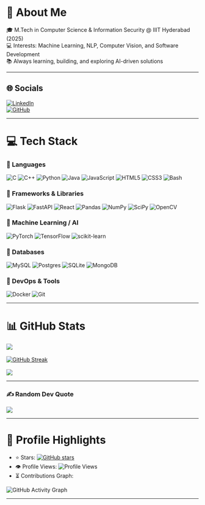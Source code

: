 # 💫 About Me  
🎓 M.Tech in Computer Science & Information Security @ IIIT Hyderabad (2025)  
💻 Interests: Machine Learning, NLP, Computer Vision, and Software Development  
📚 Always learning, building, and exploring AI-driven solutions  

---

## 🌐 Socials  
[![LinkedIn](https://img.shields.io/badge/LinkedIn-%230077B5.svg?logo=linkedin&logoColor=white)](https://www.linkedin.com/in/shiva-s369/)  
[![GitHub](https://img.shields.io/badge/GitHub-181717.svg?logo=github&logoColor=white)](https://github.com/ss-369)  

---

# 💻 Tech Stack  

### 🔹 Languages  
![C](https://img.shields.io/badge/c-%2300599C.svg?style=for-the-badge&logo=c&logoColor=white) ![C++](https://img.shields.io/badge/c++-%2300599C.svg?style=for-the-badge&logo=c%2B%2B&logoColor=white) ![Python](https://img.shields.io/badge/python-3670A0?style=for-the-badge&logo=python&logoColor=ffdd54) ![Java](https://img.shields.io/badge/java-%23ED8B00.svg?style=for-the-badge&logo=java&logoColor=white) ![JavaScript](https://img.shields.io/badge/javascript-%23323330.svg?style=for-the-badge&logo=javascript&logoColor=%23F7DF1E) ![HTML5](https://img.shields.io/badge/html5-%23E34F26.svg?style=for-the-badge&logo=html5&logoColor=white) ![CSS3](https://img.shields.io/badge/css3-%231572B6.svg?style=for-the-badge&logo=css3&logoColor=white) ![Bash](https://img.shields.io/badge/bash-%23121011.svg?style=for-the-badge&logo=gnu-bash&logoColor=white)  

### 🔹 Frameworks & Libraries  
![Flask](https://img.shields.io/badge/flask-%23000.svg?style=for-the-badge&logo=flask&logoColor=white) ![FastAPI](https://img.shields.io/badge/FastAPI-005571?style=for-the-badge&logo=fastapi) ![React](https://img.shields.io/badge/react-%2320232a.svg?style=for-the-badge&logo=react&logoColor=%2361DAFB) ![Pandas](https://img.shields.io/badge/pandas-%23150458.svg?style=for-the-badge&logo=pandas&logoColor=white) ![NumPy](https://img.shields.io/badge/numpy-%23013243.svg?style=for-the-badge&logo=numpy&logoColor=white) ![SciPy](https://img.shields.io/badge/SciPy-%230C55A5.svg?style=for-the-badge&logo=scipy&logoColor=white) ![OpenCV](https://img.shields.io/badge/OpenCV-27338e.svg?style=for-the-badge&logo=opencv&logoColor=white)


### 🔹 Machine Learning / AI  
![PyTorch](https://img.shields.io/badge/PyTorch-%23EE4C2C.svg?style=for-the-badge&logo=PyTorch&logoColor=white) ![TensorFlow](https://img.shields.io/badge/TensorFlow-%23FF6F00.svg?style=for-the-badge&logo=TensorFlow&logoColor=white) ![scikit-learn](https://img.shields.io/badge/scikit--learn-%23F7931E.svg?style=for-the-badge&logo=scikit-learn&logoColor=white)  

### 🔹 Databases  
![MySQL](https://img.shields.io/badge/mysql-%2300f.svg?style=for-the-badge&logo=mysql&logoColor=white) ![Postgres](https://img.shields.io/badge/postgres-%23316192.svg?style=for-the-badge&logo=postgresql&logoColor=white) ![SQLite](https://img.shields.io/badge/sqlite-%2307405e.svg?style=for-the-badge&logo=sqlite&logoColor=white) ![MongoDB](https://img.shields.io/badge/MongoDB-%234ea94b.svg?style=for-the-badge&logo=mongodb&logoColor=white)  

### 🔹 DevOps & Tools  
![Docker](https://img.shields.io/badge/docker-%230db7ed.svg?style=for-the-badge&logo=docker&logoColor=white) ![Git](https://img.shields.io/badge/git-%23F05033.svg?style=for-the-badge&logo=git&logoColor=white)  

---

# 📊 GitHub Stats  
![](https://github-readme-stats.vercel.app/api?username=ss-369&theme=radical&hide_border=true&include_all_commits=true&count_private=true)<br/>  
[![GitHub Streak](https://streak-stats.demolab.com?user=ss-369&theme=radical&hide_border=false)](https://git.io/streak-stats)<br/>  
![](https://github-readme-stats.vercel.app/api/top-langs/?username=ss-369&theme=radical&hide_border=true&include_all_commits=true&count_private=true&layout=compact)  

---

### ✍️ Random Dev Quote  
![](https://quotes-github-readme.vercel.app/api?type=horizontal&theme=radical)  

---

# 🌟 Profile Highlights  
- ⭐ Stars: [![GitHub stars](https://img.shields.io/github/stars/ss-369?style=social)](https://github.com/ss-369?tab=repositories)  
- 👁️ Profile Views: ![Profile Views](https://komarev.com/ghpvc/?username=ss-369&label=Profile%20Views&color=blue&style=flat)  
- ⏳ Contributions Graph:  

![GitHub Activity Graph](https://github-readme-activity-graph.vercel.app/graph?username=ss-369&theme=radical)  

---
